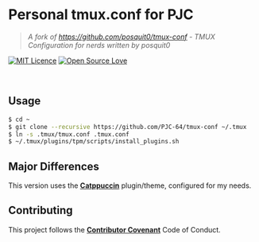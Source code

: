 
# **Personal tmux.conf for PJC**
> *A fork of https://github.com/posquit0/tmux-conf - TMUX Configuration for nerds written by posquit0*

[![MIT Licence](https://badges.frapsoft.com/os/mit/mit.svg?v=103)](https://opensource.org/licenses/mit-license.php)
[![Open Source Love](https://badges.frapsoft.com/os/v1/open-source.svg?v=103)](https://github.com/ellerbrock/open-source-badge/)

<br />

## Usage

```sh
$ cd ~
$ git clone --recursive https://github.com/PJC-64/tmux-conf ~/.tmux
$ ln -s .tmux/tmux.conf .tmux.conf
$ ~/.tmux/plugins/tpm/scripts/install_plugins.sh
```

## Major Differences

This version uses the [**Catppuccin**](https://github.com/catppuccin/catppuccin?tab=readme-ov-file) plugin/theme,
configured for my needs.

## Contributing

This project follows the [**Contributor Covenant**](http://contributor-covenant.org/version/1/4/) Code of Conduct.

